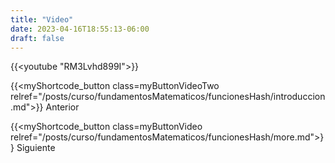 ```yaml
---
title: "Video"
date: 2023-04-16T18:55:13-06:00
draft: false
---
```


{{<youtube "RM3Lvhd899I">}}

{{<myShortcode_button class=myButtonVideoTwo relref="/posts/curso/fundamentosMatematicos/funcionesHash/introduccion.md">}} Anterior

{{<myShortcode_button class=myButtonVideo relref="/posts/curso/fundamentosMatematicos/funcionesHash/more.md">}} Siguiente